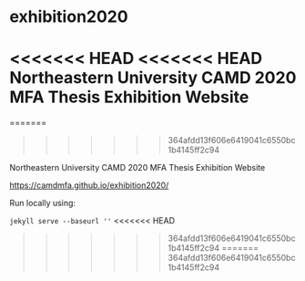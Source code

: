 # exhibition2020
<<<<<<< HEAD
<<<<<<< HEAD
Northeastern University CAMD 2020 MFA Thesis Exhibition Website
=======
=======
>>>>>>> 364afdd13f606e6419041c6550bc1b4145ff2c94

Northeastern University CAMD 2020 MFA Thesis Exhibition Website

https://camdmfa.github.io/exhibition2020/

Run locally using:

`jekyll serve --baseurl ''`
<<<<<<< HEAD
>>>>>>> 364afdd13f606e6419041c6550bc1b4145ff2c94
=======
>>>>>>> 364afdd13f606e6419041c6550bc1b4145ff2c94
